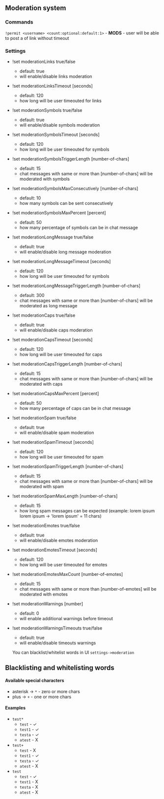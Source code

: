 ## Moderation system
### Commands
`!permit <username> <count:optional:default:1>` - **MODS** - user will be able to post a <count> of link without timeout

### Settings
- !set moderationLinks true/false
    - default: true
    - will enable/disable links moderation
- !set moderationLinksTimeout [seconds]
    - default: 120
    - how long will be user timeouted for links
- !set moderationSymbols true/false
    - default: true
    - will enable/disable symbols moderation
- !set moderationSymbolsTimeout [seconds]
    - default: 120
    - how long will be user timeouted for symbols
- !set moderationSymbolsTriggerLength [number-of-chars]
    - default: 15
    - chat messages with same or more than [number-of-chars] will be moderated with symbols
- !set moderationSymbolsMaxConsecutively [number-of-chars]
    - default: 10
    - how many symbols can be sent consecutively
- !set moderationSymbolsMaxPercent [percent]
    - default: 50
    - how many percentage of symbols can be in chat message
- !set moderationLongMessage true/false
    - default: true
    - will enable/disable long message moderation
- !set moderationLongMessageTimeout [seconds]
    - default: 120
    - how long will be user timeouted for symbols
- !set moderationLongMessageTriggerLength [number-of-chars]
    - default: 300
    - chat messages with same or more than [number-of-chars] will be moderated as long message
- !set moderationCaps true/false
    - default: true
    - will enable/disable caps moderation
- !set moderationCapsTimeout [seconds]
    - default: 120
    - how long will be user timeouted for caps
- !set moderationCapsTriggerLength [number-of-chars]
    - default: 15
    - chat messages with same or more than [number-of-chars] will be moderated with caps
- !set moderationCapsMaxPercent [percent]
    - default: 50
    - how many percentage of caps can be in chat message
- !set moderationSpam true/false
    - default: true
    - will enable/disable spam moderation
- !set moderationSpamTimeout [seconds]
    - default: 120
    - how long will be user timeouted for spam
- !set moderationSpamTriggerLength [number-of-chars]
    - default: 15
    - chat messages with same or more than [number-of-chars] will be moderated with spam
- !set moderationSpamMaxLength [number-of-chars]
    - default: 15
    - how long spam messages can be expected (example: lorem ipsum lorem ipsum -> 'lorem ipsum' = 11 chars)
- !set moderationEmotes true/false
    - default: true
    - will enable/disable emotes moderation
- !set moderationEmotesTimeout [seconds]
    - default: 120
    - how long will be user timeouted for emotes
- !set moderationEmotesMaxCount [number-of-emotes]
    - default: 15
    - chat messages with same or more than [number-of-emotes] will be moderated with emotes
- !set moderationWarnings [number]
    - default: 0
    - will enable additional warnings before timeout
- !set moderationWarningsTimeouts true/false
    - default: true
    - will enable/disable timeouts warnings

    You can blacklist/whitelist words in UI `settings->moderation`

## Blacklisting and whitelisting words
#### Available special characters
- asterisk -> `*` - zero or more chars
- plus -> `+` - one or more chars

#### Examples
- `test*`
  - `test` - ✓
  - `test1` - ✓
  - `testa` - ✓
  - `atest` - X
- `test+`
  - `test` - X
  - `test1` - ✓
  - `testa` - ✓
  - `atest` - X
- `test`
  - `test` - ✓
  - `test1` - X
  - `testa` - X
  - `atest` - X